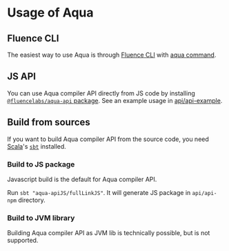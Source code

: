 # Usage of Aqua

## Fluence CLI

The easiest way to use Aqua is through [Fluence CLI](https://github.com/fluencelabs/cli) with [aqua command](https://github.com/fluencelabs/cli/blob/main/docs/commands/README.md#fluence-aqua).

## JS API

You can use Aqua compiler API directly from JS code by installing [`@fluencelabs/aqua-api` package](https://www.npmjs.com/package/@fluencelabs/aqua-api). See an example usage in [api/api-example](./api/api-example).

## Build from sources

If you want to build Aqua compiler API from the source code, you need [Scala](https://www.scala-lang.org/)'s [`sbt`](https://www.scala-sbt.org/) installed.

### Build to JS package

Javascript build is the default for Aqua compiler API.

Run `sbt "aqua-apiJS/fullLinkJS"`. It will generate JS package in `api/api-npm` directory.


### Build to JVM library

Building Aqua compiler API as JVM lib is technically possible, but is not supported.
